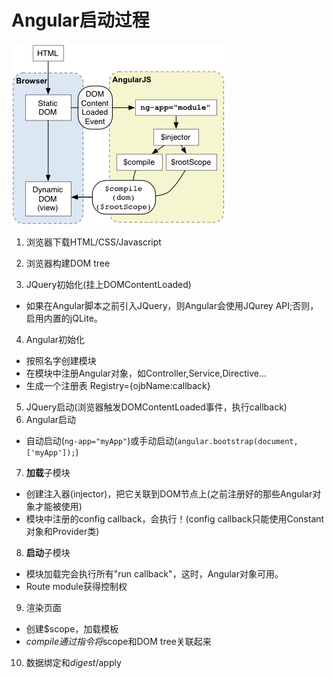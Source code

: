 # Angular启动过程
![](angular-start.jpg)

1. 浏览器下载HTML/CSS/Javascript
2. 浏览器构建DOM tree

3. JQuery初始化(挂上DOMContentLoaded)
  * 如果在Angular脚本之前引入JQuery，则Angular会使用JQurey API;否则，启用内置的jQLite。
4. Angular初始化
  * 按照名字创建模块
  * 在模块中注册Angular对象，如Controller,Service,Directive...
  * 生成一个注册表 Registry={ojbName:callback}
  
5. JQuery启动(浏览器触发DOMContentLoaded事件，执行callback)
6. Angular启动
  * 自动启动(```ng-app="myApp"```)或手动启动(```angular.bootstrap(document, ['myApp']);```)
  
7. **加载**子模块
  * 创建注入器(injector)，把它关联到DOM节点上(之前注册好的那些Angular对象才能被使用)
  * 模块中注册的config callback，会执行！(config callback只能使用Constant对象和Provider类)

8. **启动**子模块
  * 模块加载完会执行所有"run callback"，这时，Angular对象可用。
  * Route module获得控制权

9. 渲染页面
  * 创建$scope，加载模板
  * $compile通过指令将$scope和DOM tree关联起来

10. 数据绑定和$digest/$apply